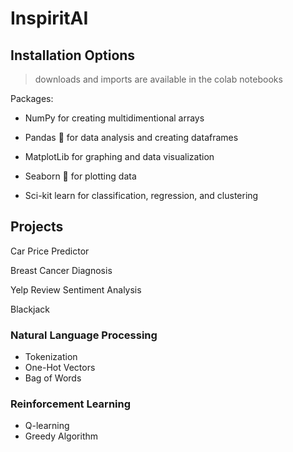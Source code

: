 # InspiritAI

## Installation Options
> downloads and imports are available in the colab notebooks

Packages:

- NumPy for creating multidimentional arrays 

- Pandas 🐼 for data analysis and creating dataframes

- MatplotLib for graphing and data visualization

- Seaborn 🌊 for plotting data 

- Sci-kit learn for classification, regression, and clustering 

## Projects
Car Price Predictor

Breast Cancer Diagnosis 

Yelp Review Sentiment Analysis

Blackjack

### Natural Language Processing
- Tokenization
- One-Hot Vectors
- Bag of Words

### Reinforcement Learning
- Q-learning
- Greedy Algorithm
